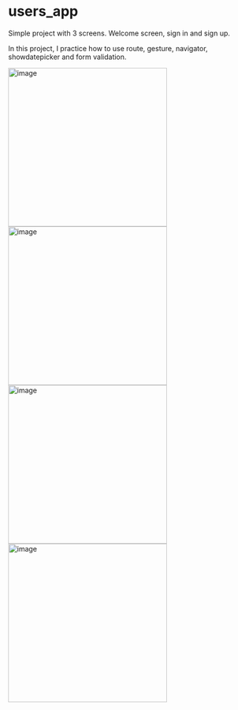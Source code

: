 # users_app

Simple project with 3 screens. Welcome screen, sign in and sign up.

In this project, I practice how to use route, gesture, navigator, showdatepicker and form validation.

<img width="322" alt="image" src="https://github.com/LilyanaShu/users_app/assets/132737700/095f7340-2458-4e7d-9648-07a65cc7f643">
<img width="322" alt="image" src="https://github.com/LilyanaShu/users_app/assets/132737700/7b93ebf3-bd29-4dea-a00c-af73864a820e">
<br />
<img width="322" alt="image" src="https://github.com/LilyanaShu/users_app/assets/132737700/98068f30-1379-4583-a594-ffc4018f2688">
<img width="322" alt="image" src="https://github.com/LilyanaShu/users_app/assets/132737700/9262f46b-578f-4fd7-8b1e-4e6d5f891253">
